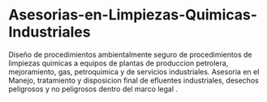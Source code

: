 # Asesorias-en-Limpiezas-Quimicas-Industriales
Diseño de procedimientos ambientalmente seguro de procedimientos de limpiezas quimicas a equipos de plantas de produccion petrolera, mejoramiento, gas, petroquimica y de servicios industriales. 
Asesoria en el Manejo, tratamiento y disposicion final de efluentes industriales, desechos peligrosos y no peligrosos dentro del marco legal .

